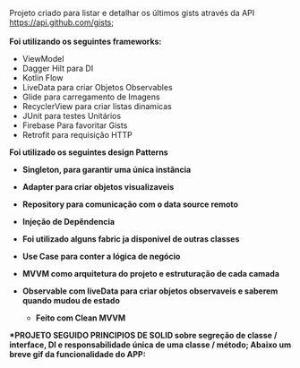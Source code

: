 Projeto criado para listar e detalhar os últimos gists através da API https://api.github.com/gists; 
<br></br>
<b>Foi utilizando os seguintes frameworks:</b> 
* ViewModel
* Dagger Hilt para DI
* Kotlin Flow 
* LiveData para criar Objetos Observables
* Glide para carregamento de Imagens
* RecyclerView para criar listas dinamicas
* JUnit para testes Unitários
* Firebase Para favoritar Gists
* Retrofit para requisição HTTP

<b> Foi utilizado os seguintes design Patterns <b>
* Singleton, para garantir uma única instância
* Adapter para criar objetos visualizaveis
* Repository para comunicação com o data source remoto
* Injeção de Depêndencia
* Foi utilizado alguns fabric ja disponivel de outras classes
* Use Case para conter a lógica de negócio
* MVVM como arquitetura do projeto e estruturação de cada camada
* Observable com liveData para criar objetos observaveis e saberem quando mudou de estado

  * <b> Feito com Clean MVVM<b>
  
*PROJETO SEGUIDO PRINCIPIOS DE SOLID sobre segreção de classe / interface, DI e responsabilidade única de uma classe / método;
Abaixo um breve gif da funcionalidade do APP:
